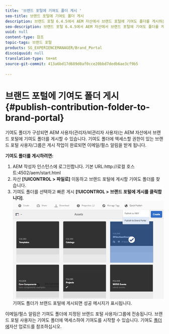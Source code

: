 ```yaml
---
title: '브랜드 포털에 기여도 폴더 게시 '
seo-title: 브랜드 포털에 기여도 폴더 게시
description: 브랜드 포털 6.4.5에서 AEM 자산에서 브랜드 포털에 기여도 폴더를 게시하는 방법에 대한 통찰력을 얻을 수 있습니다.
seo-description: 브랜드 포털 6.4.5에서 AEM 자산에서 브랜드 포털에 기여도 폴더를 게시하는 방법에 대한 통찰력을 얻을 수 있습니다.
uuid: null
content-type: 참조
topic-tags: 브랜드 포털
products: SG_EXPERIENCEMANAGER/Brand_Portal
discoiquuid: null
translation-type: tm+mt
source-git-commit: 413a6bd17d689d0af0cce20bbd7dedb6ae3cf9b5

---
```



# 브랜드 포털에 기여도 폴더 게시 {#publish-contribution-folder-to-brand-portal}

기여도 폴더가 구성되면 [](brand-portal-configure-contribution-folder-properties.md)AEM 사용자(관리자/비관리자 사용자)는 AEM 자산에서 브랜드 포털에 기여도 폴더를 게시할 수 있습니다. 기여도 폴더에 액세스할 권한이 있는 브랜드 포털 사용자/그룹은 게시 작업이 완료되면 이메일/펄스 알림을 받게 됩니다.

**기여도 폴더를 게시하려면:**

1. AEM 작성자 인스턴스에 로그인합니다.
기본 URL:http://로컬 호스트:4502/aem/start.html
1. 자산 **[!UICONTROL &gt; 파일로]** 이동하고 브랜드 포털에 게시할 기여도 폴더를 찾습니다.
1. 기여도 폴더를 선택하고 빠른 게시 **[!UICONTROL &gt; 브랜드 포털에 게시를 클릭합니다]**.
   ![](assets/publish-contribution-folder-to-bp.png)
기여도 폴더가 브랜드 포털에 게시되면 성공 메시지가 표시됩니다.

이메일/펄스 알림은 기여도 폴더에 지정된 브랜드 포털 사용자/그룹에 전송됩니다. 브랜드 포털 사용자는 기여도 폴더에 액세스하여 기여도를 시작할 수 있습니다. 기여도 [폴더에](brand-portal-upload-assets-to-contribution-folder.md)자산 업로드를 참조하십시오.